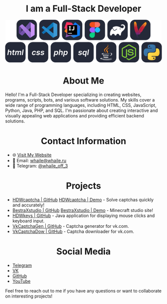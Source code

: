 <h1 align="center">I am a Full-Stack Developer</h1>

<p align="center">
    <img src="_whaile_.png" alt="Profile Image">
</p>

<h1 align="center">About Me</h1>

Hello! I'm a Full-Stack Developer specializing in creating websites, programs, scripts, bots, and various software solutions. My skills cover a wide range of programming languages, including HTML, CSS, JavaScript, Python, Java, PHP, and SQL. I'm passionate about creating interactive and visually appealing web applications and providing efficient backend solutions.

<h1 align="center">Contact Information</h1>

- 🌐 [Visit My Website](https://whaile.ru)
- 📧 Email: whaile@whaile.ru
- 📱 Telegram: [@whaile_off_3](https://t.me/whaile_off_3)

<h1 align="center">Projects</h1>

- [HDWcaptcha | GitHub](https://github.com/hdwcaptcha) [HDWcaptcha | Demo](https://whaile.ru/demo/hdwcaptcha/index.php) - Solve captchas quickly and accurately!
- [BestraXstudio | GitHub](https://github.com/whaile-off/BestraXstudio) [BestraXstudio | Demo](https://whaile.ru/demo/bestraxstudio/index.php) - Minecraft studio site!
- [HDWkeys | GitHub](https://github.com/whaile-off/hdwkeys) - Java application for displaying mouse clicks and keyboard input.
- [VkCaptchaGen | GitHub](https://github.com/whaile-off/vk-captcha-generator) - Captcha generator for vk.com.
- [VkCaptchaDow | GitHub](https://github.com/whaile-off/vk-captcha-dowloader) - Captcha downloader for vk.com.

<h1 align="center">Social Media</h1>

- [Telegram](https://t.me/whaile_off_3)
- [VK](https://vk.com/whaile_off_2)
- [GitHub](https://github.com/whaile-off)
- [YouTube](https://www.youtube.com/@_whaile_)

Feel free to reach out to me if you have any questions or want to collaborate on interesting projects!
